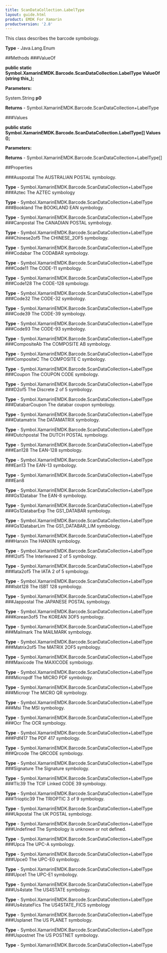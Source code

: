 ```yaml
---
title: ScanDataCollection.LabelType
layout: guide.html
product: EMDK For Xamarin 
productversion: '2.8' 
---
```

This class describes the barcode symbology.

**Type** - Java.Lang.Enum

##Methods
###ValueOf

**public static Symbol.XamarinEMDK.Barcode.ScanDataCollection.LabelType ValueOf (string this_);**


        

**Parameters:**

System.String **p0** 

**Returns** - Symbol.XamarinEMDK.Barcode.ScanDataCollection+LabelType

###Values

**public static Symbol.XamarinEMDK.Barcode.ScanDataCollection.LabelType[] Values ();**


        

**Parameters:**

**Returns** - Symbol.XamarinEMDK.Barcode.ScanDataCollection+LabelType[]

##Properties

###Auspostal
The AUSTRALIAN POSTAL symbology.

**Type** - Symbol.XamarinEMDK.Barcode.ScanDataCollection+LabelType
###Aztec
The AZTEC symbology

**Type** - Symbol.XamarinEMDK.Barcode.ScanDataCollection+LabelType
###Bookland
The BOOKLAND EAN symbology.

**Type** - Symbol.XamarinEMDK.Barcode.ScanDataCollection+LabelType
###Canpostal
The CANADIAN POSTAL symbology.

**Type** - Symbol.XamarinEMDK.Barcode.ScanDataCollection+LabelType
###Chinese2of5
The CHINESE_2OF5 symbology.

**Type** - Symbol.XamarinEMDK.Barcode.ScanDataCollection+LabelType
###Codabar
The CODABAR symbology.

**Type** - Symbol.XamarinEMDK.Barcode.ScanDataCollection+LabelType
###Code11
The CODE-11 symbology.

**Type** - Symbol.XamarinEMDK.Barcode.ScanDataCollection+LabelType
###Code128
The CODE-128 symbology.

**Type** - Symbol.XamarinEMDK.Barcode.ScanDataCollection+LabelType
###Code32
The CODE-32 symbology.

**Type** - Symbol.XamarinEMDK.Barcode.ScanDataCollection+LabelType
###Code39
The CODE-39 symbology.

**Type** - Symbol.XamarinEMDK.Barcode.ScanDataCollection+LabelType
###Code93
The CODE-93 symbology.

**Type** - Symbol.XamarinEMDK.Barcode.ScanDataCollection+LabelType
###CompositeAb
The COMPOSITE AB symbology.

**Type** - Symbol.XamarinEMDK.Barcode.ScanDataCollection+LabelType
###CompositeC
The COMPOSITE C symbology.

**Type** - Symbol.XamarinEMDK.Barcode.ScanDataCollection+LabelType
###Coupon
The COUPON CODE symbology.

**Type** - Symbol.XamarinEMDK.Barcode.ScanDataCollection+LabelType
###D2of5
The Discrete 2 of 5 symbology.

**Type** - Symbol.XamarinEMDK.Barcode.ScanDataCollection+LabelType
###DatabarCoupon
The databar coupon symbology.

**Type** - Symbol.XamarinEMDK.Barcode.ScanDataCollection+LabelType
###Datamatrix
The DATAMATRIX symbology.

**Type** - Symbol.XamarinEMDK.Barcode.ScanDataCollection+LabelType
###Dutchpostal
The DUTCH POSTAL symbology.

**Type** - Symbol.XamarinEMDK.Barcode.ScanDataCollection+LabelType
###Ean128
The EAN-128 symbology.

**Type** - Symbol.XamarinEMDK.Barcode.ScanDataCollection+LabelType
###Ean13
The EAN-13 symbology.

**Type** - Symbol.XamarinEMDK.Barcode.ScanDataCollection+LabelType
###Ean8

        

**Type** - Symbol.XamarinEMDK.Barcode.ScanDataCollection+LabelType
###Gs1Databar
The EAN-8 symbology.

**Type** - Symbol.XamarinEMDK.Barcode.ScanDataCollection+LabelType
###Gs1DatabarExp
The GS1_DATABAR symbology.

**Type** - Symbol.XamarinEMDK.Barcode.ScanDataCollection+LabelType
###Gs1DatabarLim
The GS1_DATABAR_LIM symbology.

**Type** - Symbol.XamarinEMDK.Barcode.ScanDataCollection+LabelType
###Hanxin
The HANXIN symbology.

**Type** - Symbol.XamarinEMDK.Barcode.ScanDataCollection+LabelType
###I2of5
The Interleaved 2 of 5 symbology.

**Type** - Symbol.XamarinEMDK.Barcode.ScanDataCollection+LabelType
###Iata2of5
The IATA 2 of 5 symbology.

**Type** - Symbol.XamarinEMDK.Barcode.ScanDataCollection+LabelType
###Isbt128
The ISBT 128 symbology.

**Type** - Symbol.XamarinEMDK.Barcode.ScanDataCollection+LabelType
###Jappostal
The JAPANESE POSTAL symbology.

**Type** - Symbol.XamarinEMDK.Barcode.ScanDataCollection+LabelType
###Korean3of5
The KOREAN 3OF5 symbology.

**Type** - Symbol.XamarinEMDK.Barcode.ScanDataCollection+LabelType
###Mailmark
The MAILMARK symbology.

**Type** - Symbol.XamarinEMDK.Barcode.ScanDataCollection+LabelType
###Matrix2of5
The MATRIX 2OF5 symbology.

**Type** - Symbol.XamarinEMDK.Barcode.ScanDataCollection+LabelType
###Maxicode
The MAXICODE symbology.

**Type** - Symbol.XamarinEMDK.Barcode.ScanDataCollection+LabelType
###Micropdf
The MICRO PDF symbology.

**Type** - Symbol.XamarinEMDK.Barcode.ScanDataCollection+LabelType
###Microqr
The MICRO QR symbology.

**Type** - Symbol.XamarinEMDK.Barcode.ScanDataCollection+LabelType
###Msi
The MSI symbology.

**Type** - Symbol.XamarinEMDK.Barcode.ScanDataCollection+LabelType
###Ocr
The OCR symbology.

**Type** - Symbol.XamarinEMDK.Barcode.ScanDataCollection+LabelType
###Pdf417
The PDF 417 symbology.

**Type** - Symbol.XamarinEMDK.Barcode.ScanDataCollection+LabelType
###Qrcode
The QRCODE symbology.

**Type** - Symbol.XamarinEMDK.Barcode.ScanDataCollection+LabelType
###Signature
The Signature symbology.

**Type** - Symbol.XamarinEMDK.Barcode.ScanDataCollection+LabelType
###Tlc39
The TCIF Linked CODE 39 symbology.

**Type** - Symbol.XamarinEMDK.Barcode.ScanDataCollection+LabelType
###Trioptic39
The TRIOPTIC 3 of 9 symbology.

**Type** - Symbol.XamarinEMDK.Barcode.ScanDataCollection+LabelType
###Ukpostal
The UK POSTAL symbology.

**Type** - Symbol.XamarinEMDK.Barcode.ScanDataCollection+LabelType
###Undefined
The Symbology is unknown or not defined.

**Type** - Symbol.XamarinEMDK.Barcode.ScanDataCollection+LabelType
###Upca
The UPC-A symbology.

**Type** - Symbol.XamarinEMDK.Barcode.ScanDataCollection+LabelType
###Upce0
The UPC-E0 symbology.

**Type** - Symbol.XamarinEMDK.Barcode.ScanDataCollection+LabelType
###Upce1
The UPC-E1 symbology.

**Type** - Symbol.XamarinEMDK.Barcode.ScanDataCollection+LabelType
###Us4state
The US4STATE symbology.

**Type** - Symbol.XamarinEMDK.Barcode.ScanDataCollection+LabelType
###Us4stateFics
The US4STATE_FICS symbology

**Type** - Symbol.XamarinEMDK.Barcode.ScanDataCollection+LabelType
###Usplanet
The US PLANET symbology.

**Type** - Symbol.XamarinEMDK.Barcode.ScanDataCollection+LabelType
###Uspostnet
The US POSTNET symbology.

**Type** - Symbol.XamarinEMDK.Barcode.ScanDataCollection+LabelType

